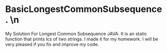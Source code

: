 # BasicLongestCommonSubsequence. \n
My Solution For Longest Common Subsequence JAVA.
It is an static function that prints lcs of two strings.
I made it for my homework.
I will be very pleased if you fix and improve my code.
